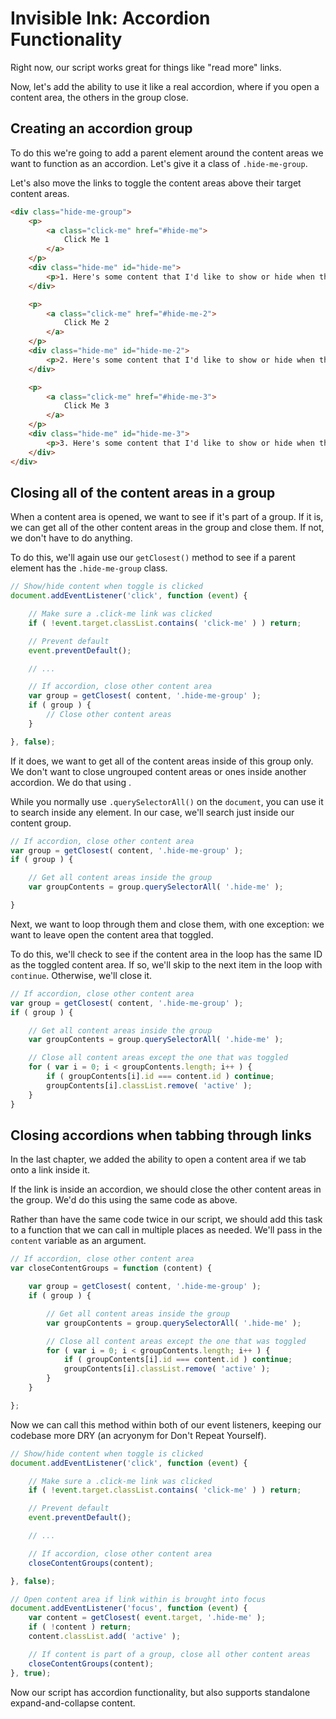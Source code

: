 
# Invisible Ink: Accordion Functionality

Right now, our script works great for things like "read more" links.

Now, let's add the ability to use it like a real accordion, where if you open a content area, the others in the group close.

## Creating an accordion group

To do this we're going to add a parent element around the content areas we want to function as an accordion. Let's give it a class of `.hide-me-group`.

Let's also move the links to toggle the content areas above their target content areas.

```html
<div class="hide-me-group">
	<p>
		<a class="click-me" href="#hide-me">
			Click Me 1
		</a>
	</p>
	<div class="hide-me" id="hide-me">
		<p>1. Here's some content that I'd like to show or hide when the link is clicked.</p>
	</div>

	<p>
		<a class="click-me" href="#hide-me-2">
			Click Me 2
		</a>
	</p>
	<div class="hide-me" id="hide-me-2">
		<p>2. Here's some content that I'd like to show or hide when the <a href="#">link</a> is clicked.</p>
	</div>

	<p>
		<a class="click-me" href="#hide-me-3">
			Click Me 3
		</a>
	</p>
	<div class="hide-me" id="hide-me-3">
		<p>3. Here's some content that I'd like to show or hide when the link is clicked.</p>
	</div>
</div>
```

## Closing all of the content areas in a group

When a content area is opened, we want to see if it's part of a group. If it is, we can get all of the other content areas in the group and close them. If not, we don't have to do anything.

To do this, we'll again use our `getClosest()` method to see if a parent element has the `.hide-me-group` class.

```javascript
// Show/hide content when toggle is clicked
document.addEventListener('click', function (event) {

	// Make sure a .click-me link was clicked
	if ( !event.target.classList.contains( 'click-me' ) ) return;

	// Prevent default
	event.preventDefault();

	// ...

	// If accordion, close other content area
	var group = getClosest( content, '.hide-me-group' );
	if ( group ) {
		// Close other content areas
	}

}, false);
```

If it does, we want to get all of the content areas inside of this group only. We don't want to close ungrouped content areas or ones inside another accordion. We do that using .

While you normally use `.querySelectorAll()` on the `document`, you can use it to search inside any element. In our case, we'll search just inside our content group.

```javascript
// If accordion, close other content area
var group = getClosest( content, '.hide-me-group' );
if ( group ) {

	// Get all content areas inside the group
	var groupContents = group.querySelectorAll( '.hide-me' );

}
```

Next, we want to loop through them and close them, with one exception: we want to leave open the content area that toggled.

To do this, we'll check to see if the content area in the loop has the same ID as the toggled content area. If so, we'll skip to the next item in the loop with `continue`. Otherwise, we'll close it.

```javascript
// If accordion, close other content area
var group = getClosest( content, '.hide-me-group' );
if ( group ) {

	// Get all content areas inside the group
	var groupContents = group.querySelectorAll( '.hide-me' );

	// Close all content areas except the one that was toggled
	for ( var i = 0; i < groupContents.length; i++ ) {
		if ( groupContents[i].id === content.id ) continue;
		groupContents[i].classList.remove( 'active' );
	}
}
```

## Closing accordions when tabbing through links

In the last chapter, we added the ability to open a content area if we tab onto a link inside it.

If the link is inside an accordion, we should close the other content areas in the group. We'd do this using the same code as above.

Rather than have the same code twice in our script, we should add this task to a function that we can call in multiple places as needed. We'll pass in the `content` variable as an argument.

```javascript
// If accordion, close other content area
var closeContentGroups = function (content) {

	var group = getClosest( content, '.hide-me-group' );
	if ( group ) {

		// Get all content areas inside the group
		var groupContents = group.querySelectorAll( '.hide-me' );

		// Close all content areas except the one that was toggled
		for ( var i = 0; i < groupContents.length; i++ ) {
			if ( groupContents[i].id === content.id ) continue;
			groupContents[i].classList.remove( 'active' );
		}
	}

};
```

Now we can call this method within both of our event listeners, keeping our codebase more DRY (an acryonym for Don't Repeat Yourself).

```javascript
// Show/hide content when toggle is clicked
document.addEventListener('click', function (event) {

	// Make sure a .click-me link was clicked
	if ( !event.target.classList.contains( 'click-me' ) ) return;

	// Prevent default
	event.preventDefault();

	// ...

	// If accordion, close other content area
	closeContentGroups(content);

}, false);

// Open content area if link within is brought into focus
document.addEventListener('focus', function (event) {
	var content = getClosest( event.target, '.hide-me' );
	if ( !content ) return;
	content.classList.add( 'active' );

	// If content is part of a group, close all other content areas
	closeContentGroups(content);
}, true);
```

Now our script has accordion functionality, but also supports standalone expand-and-collapse content.